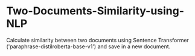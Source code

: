 # Two-Documents-Similarity-using-NLP
Calculate similarity between two documents using Sentence Transformer ('paraphrase-distilroberta-base-v1') and save in a new document.
